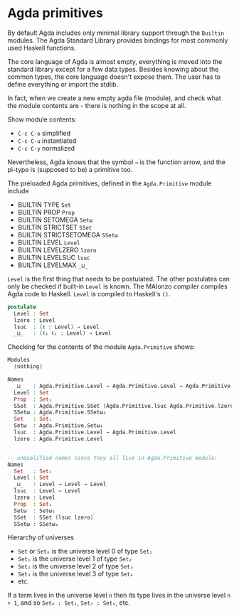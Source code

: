 # Agda primitives

By default Agda includes only minimal library support through the `Builtin` modules. The Agda Standard Library provides bindings for most commonly used Haskell functions.

The core language of Agda is almost empty, everything is moved into the standard library except for a few data types. Besides knowing about the common types, the core language doesn't expose them. The user has to define everything or import the stdlib.

In fact, when we create a new empty agda file (module), and check what the module contents are - there is nothing in the scope at all.

Show module contents:
- `C-c C-o` simplified
- `C-c C-u` instantiated
- `C-c C-y` normalized

Nevertheless, Agda knows that the symbol `→` is the function arrow, and the pi-type is (supposed to be) a primitive too.


The preloaded Agda primitives, defined in the `Agda.Primitive` module include
- BUILTIN TYPE            `Set`
- BUILTIN PROP            `Prop`
- BUILTIN SETOMEGA        `Setω`
- BUILTIN STRICTSET       `SSet`
- BUILTIN STRICTSETOMEGA  `SSetω`
- BUILTIN LEVEL           `Level`
- BUILTIN LEVELZERO       `lzero`
- BUILTIN LEVELSUC        `lsuc`
- BUILTIN LEVELMAX        `_⊔_`

`Level` is the first thing that needs to be postulated. The other postulates can only be checked if built-in `Level` is known. The MAlonzo compiler compiles Agda code to Haskell. `Level` is compiled to Haskell's `()`.

```agda hs
postulate
  Level : Set
  lzero : Level
  lsuc  : (ℓ : Level) → Level
  _⊔_   : (ℓ₁ ℓ₂ : Level) → Level
```



Checking for the contents of the module `Agda.Primitive` shows:

```agda hs
Modules
  (nothing)

Names
  _⊔_   : Agda.Primitive.Level → Agda.Primitive.Level → Agda.Primitive.Level
  Level : Set
  Prop  : Set₁
  SSet  : Agda.Primitive.SSet (Agda.Primitive.lsuc Agda.Primitive.lzero)
  SSetω : Agda.Primitive.SSetω₁
  Set   : Set₁
  Setω  : Agda.Primitive.Setω₁
  lsuc  : Agda.Primitive.Level → Agda.Primitive.Level
  lzero : Agda.Primitive.Level


-- unqualified names since they all live in Agda.Primitive module:
Names
  Set   : Set₁
  Level : Set
  _⊔_   : Level → Level → Level
  lsuc  : Level → Level
  lzero : Level
  Prop  : Set₁
  Setω  : Setω₁
  SSet  : SSet (lsuc lzero)
  SSetω : SSetω₁
```

Hierarchy of universes
- `Set` or `Set₀` is the universe level 0 of type `Set₁`
- `Set₁` is the universe level 1 of type `Set₂`
- `Set₂` is the universe level 2 of type `Set₃`
- `Set₃` is the universe level 3 of type `Set₄`
- etc.

If a term lives in the universe level `n` then its type lives in the universe level `n + 1`, and so `Set₀ : Set₁`, `Set₅ : Set₆`, etc.
